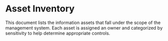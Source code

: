 # Asset Inventory

This document lists the information assets that fall under the scope of the management system. Each asset is assigned an owner and categorized by sensitivity to help determine appropriate controls.
